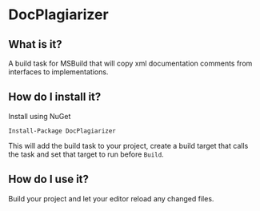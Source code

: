 # DocPlagiarizer

## What is it?

A build task for MSBuild that will copy xml documentation comments from interfaces to implementations.

## How do I install it?

Install using NuGet

    Install-Package DocPlagiarizer

This will add the build task to your project, create a build target that calls the task and set that target to run before `Build`.

## How do I use it?

Build your project and let your editor reload any changed files.
